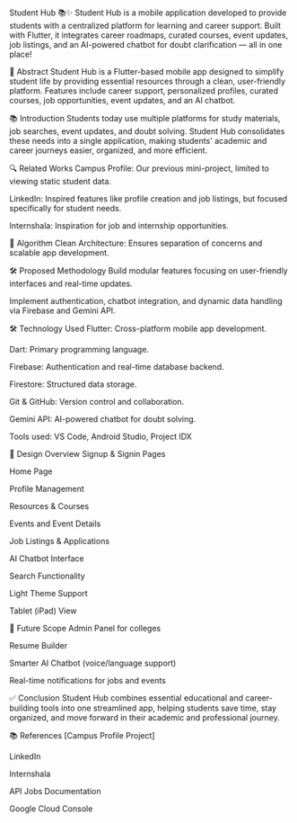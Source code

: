 
Student Hub 📚✨
Student Hub is a mobile application developed to provide students with a centralized platform for learning and career support. Built with Flutter, it integrates career roadmaps, curated courses, event updates, job listings, and an AI-powered chatbot for doubt clarification — all in one place!


📝 Abstract
Student Hub is a Flutter-based mobile app designed to simplify student life by providing essential resources through a clean, user-friendly platform. Features include career support, personalized profiles, curated courses, job opportunities, event updates, and an AI chatbot.

📚 Introduction
Students today use multiple platforms for study materials, job searches, event updates, and doubt solving. Student Hub consolidates these needs into a single application, making students' academic and career journeys easier, organized, and more efficient.

🔍 Related Works
Campus Profile: Our previous mini-project, limited to viewing static student data.

LinkedIn: Inspired features like profile creation and job listings, but focused specifically for student needs.

Internshala: Inspiration for job and internship opportunities.

🧠 Algorithm
Clean Architecture: Ensures separation of concerns and scalable app development.

🛠️ Proposed Methodology
Build modular features focusing on user-friendly interfaces and real-time updates.

Implement authentication, chatbot integration, and dynamic data handling via Firebase and Gemini API.

🛠️ Technology Used
Flutter: Cross-platform mobile app development.

Dart: Primary programming language.

Firebase: Authentication and real-time database backend.

Firestore: Structured data storage.

Git & GitHub: Version control and collaboration.

Gemini API: AI-powered chatbot for doubt solving.

Tools used: VS Code, Android Studio, Project IDX

🎨 Design Overview
Signup & Signin Pages

Home Page

Profile Management

Resources & Courses

Events and Event Details

Job Listings & Applications

AI Chatbot Interface

Search Functionality

Light Theme Support

Tablet (iPad) View

🔮 Future Scope
Admin Panel for colleges

Resume Builder

Smarter AI Chatbot (voice/language support)

Real-time notifications for jobs and events

✅ Conclusion
Student Hub combines essential educational and career-building tools into one streamlined app, helping students save time, stay organized, and move forward in their academic and professional journey.

📚 References
[Campus Profile Project]

LinkedIn

Internshala

API Jobs Documentation

Google Cloud Console
